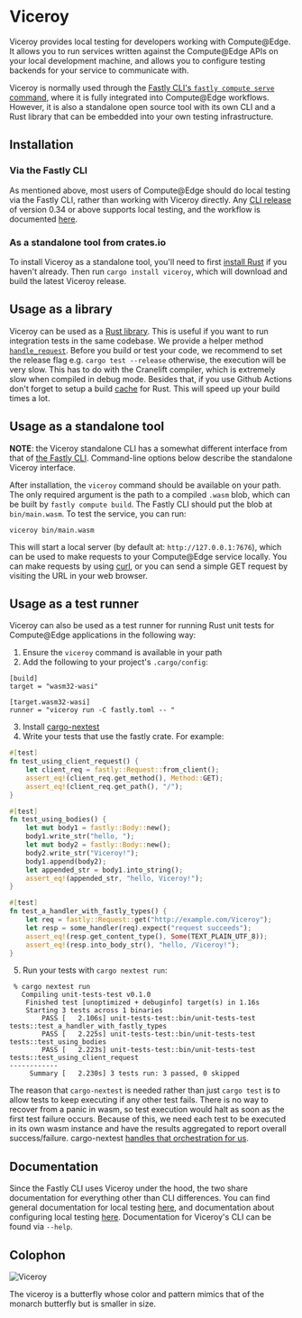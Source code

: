# Viceroy

Viceroy provides local testing for developers working with Compute@Edge. It
allows you to run services written against the Compute@Edge APIs on your local
development machine, and allows you to configure testing backends for your
service to communicate with.

Viceroy is normally used through the [Fastly CLI's `fastly compute serve`
command][cli], where it is fully integrated into Compute@Edge workflows.
However, it is also a standalone open source tool with its own CLI and a
Rust library that can be embedded into your own testing infrastructure.

[cli]: https://developer.fastly.com/learning/compute/testing/#running-a-local-testing-server

## Installation

### Via the Fastly CLI

As mentioned above, most users of Compute@Edge should do local testing via the
Fastly CLI, rather than working with Viceroy directly. Any [CLI release] of
version 0.34 or above supports local testing, and the workflow is documented
[here][cli].

[CLI release]: https://github.com/fastly/cli/releases

### As a standalone tool from crates.io

To install Viceroy as a standalone tool, you'll need to first
[install Rust](https://www.rust-lang.org/tools/install) if you haven't already.
Then run `cargo install viceroy`, which will download and build the latest
Viceroy release.

## Usage as a library

Viceroy can be used as a [Rust library](https://docs.rs/viceroy-lib/). This is useful if you want to run integration tests in the same codebase. We provide a helper method [`handle_request`](https://docs.rs/viceroy-lib/0.2.6/viceroy_lib/struct.ExecuteCtx.html#method.handle_request). Before you build or test your code, we recommend to set the release flag e.g. `cargo test --release` otherwise, the execution will be very slow. This has to do with the Cranelift compiler, which is extremely slow when compiled in debug mode. Besides that, if you use Github Actions don't forget to setup a build [cache](https://github.com/actions/cache/blob/main/examples.md#rust---cargo) for Rust. This will speed up your build times a lot.

## Usage as a standalone tool

**NOTE**: the Viceroy standalone CLI has a somewhat different interface from that
of [the Fastly CLI][cli]. Command-line options below describe the standalone
Viceroy interface.

After installation, the `viceroy` command should be available on your path. The
only required argument is the path to a compiled `.wasm` blob, which can be
built by `fastly compute build`. The Fastly CLI should put the blob at
`bin/main.wasm`. To test the service, you can run:

```
viceroy bin/main.wasm
```

This will start a local server (by default at: `http://127.0.0.1:7676`), which can
be used to make requests to your Compute@Edge service locally. You can make requests
by using [curl](https://curl.se/), or you can send a simple GET request by visiting
the URL in your web browser.

## Usage as a test runner
Viceroy can also be used as a test runner for running Rust unit tests for Compute@Edge applications in the following way:

1. Ensure the `viceroy` command is available in your path
2. Add the following to your project's `.cargo/config`:
```
[build]
target = "wasm32-wasi"

[target.wasm32-wasi]
runner = "viceroy run -C fastly.toml -- "
```
3. Install [cargo-nextest](https://nexte.st/book/installation.html)
4. Write your tests that use the fastly crate. For example:
```Rust
#[test]
fn test_using_client_request() {
    let client_req = fastly::Request::from_client();
    assert_eq!(client_req.get_method(), Method::GET);
    assert_eq!(client_req.get_path(), "/");
}

#[test]
fn test_using_bodies() {
    let mut body1 = fastly::Body::new();
    body1.write_str("hello, ");
    let mut body2 = fastly::Body::new();
    body2.write_str("Viceroy!");
    body1.append(body2);
    let appended_str = body1.into_string();
    assert_eq!(appended_str, "hello, Viceroy!");
}

#[test]
fn test_a_handler_with_fastly_types() {
    let req = fastly::Request::get("http://example.com/Viceroy");
    let resp = some_handler(req).expect("request succeeds");
    assert_eq!(resp.get_content_type(), Some(TEXT_PLAIN_UTF_8));
    assert_eq!(resp.into_body_str(), "hello, /Viceroy!");
}
```
5. Run your tests with `cargo nextest run`:
```
 % cargo nextest run
   Compiling unit-tests-test v0.1.0
    Finished test [unoptimized + debuginfo] target(s) in 1.16s
    Starting 3 tests across 1 binaries
        PASS [   2.106s] unit-tests-test::bin/unit-tests-test tests::test_a_handler_with_fastly_types
        PASS [   2.225s] unit-tests-test::bin/unit-tests-test tests::test_using_bodies
        PASS [   2.223s] unit-tests-test::bin/unit-tests-test tests::test_using_client_request
------------
     Summary [   2.230s] 3 tests run: 3 passed, 0 skipped
```

The reason that `cargo-nextest` is needed rather than just `cargo test` is to allow tests to keep executing if any other test fails. There is no way to recover from a panic in wasm, so test execution would halt as soon as the first test failure occurs. Because of this, we need each test to be executed in its own wasm instance and have the results aggregated to report overall success/failure. cargo-nextest [handles that orchestration for us](https://nexte.st/book/how-it-works.html#the-nextest-model).

## Documentation

Since the Fastly CLI uses Viceroy under the hood, the two share documentation for
everything other than CLI differences. You can find general documentation for
local testing [here][cli], and documentation about configuring local testing
[here][toml-docs]. Documentation for Viceroy's CLI can be found via `--help`.

[toml-docs]: https://developer.fastly.com/reference/fastly-toml/#local-server

## Colophon

![Viceroy](doc/logo.png)

The viceroy is a butterfly whose color and pattern mimics that of the monarch
butterfly but is smaller in size.
